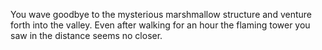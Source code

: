 You wave goodbye to the mysterious marshmallow structure and venture forth into the valley.
Even after walking for an hour the flaming tower you saw in the distance seems no closer.
